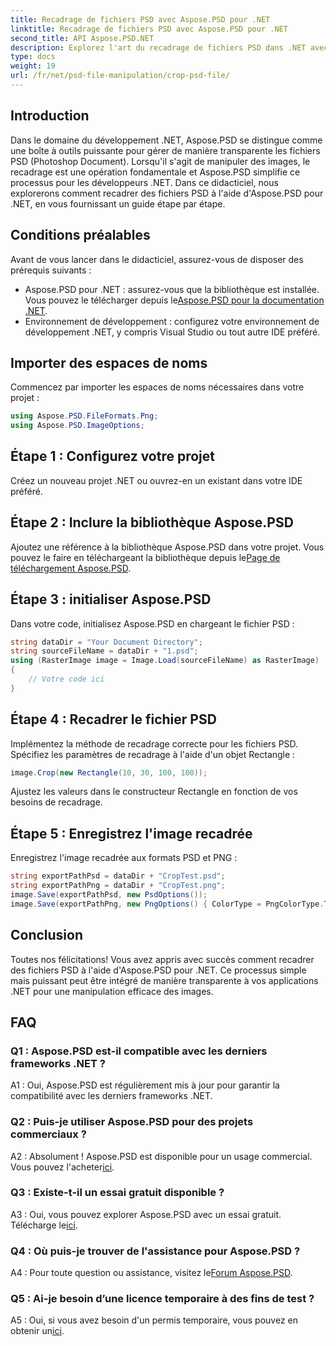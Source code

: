 ```yaml
---
title: Recadrage de fichiers PSD avec Aspose.PSD pour .NET
linktitle: Recadrage de fichiers PSD avec Aspose.PSD pour .NET
second_title: API Aspose.PSD.NET
description: Explorez l'art du recadrage de fichiers PSD dans .NET avec Aspose.PSD, une boîte à outils polyvalente. Élevez votre jeu de manipulation d’images sans effort.
type: docs
weight: 19
url: /fr/net/psd-file-manipulation/crop-psd-file/
---
```

## Introduction
Dans le domaine du développement .NET, Aspose.PSD se distingue comme une boîte à outils puissante pour gérer de manière transparente les fichiers PSD (Photoshop Document). Lorsqu'il s'agit de manipuler des images, le recadrage est une opération fondamentale et Aspose.PSD simplifie ce processus pour les développeurs .NET. Dans ce didacticiel, nous explorerons comment recadrer des fichiers PSD à l'aide d'Aspose.PSD pour .NET, en vous fournissant un guide étape par étape.
## Conditions préalables
Avant de vous lancer dans le didacticiel, assurez-vous de disposer des prérequis suivants :
-  Aspose.PSD pour .NET : assurez-vous que la bibliothèque est installée. Vous pouvez le télécharger depuis le[Aspose.PSD pour la documentation .NET](https://reference.aspose.com/psd/net/).
- Environnement de développement : configurez votre environnement de développement .NET, y compris Visual Studio ou tout autre IDE préféré.
## Importer des espaces de noms
Commencez par importer les espaces de noms nécessaires dans votre projet :
```csharp
using Aspose.PSD.FileFormats.Png;
using Aspose.PSD.ImageOptions;
```
## Étape 1 : Configurez votre projet
Créez un nouveau projet .NET ou ouvrez-en un existant dans votre IDE préféré.
## Étape 2 : Inclure la bibliothèque Aspose.PSD
Ajoutez une référence à la bibliothèque Aspose.PSD dans votre projet. Vous pouvez le faire en téléchargeant la bibliothèque depuis le[Page de téléchargement Aspose.PSD](https://releases.aspose.com/psd/net/).
## Étape 3 : initialiser Aspose.PSD
Dans votre code, initialisez Aspose.PSD en chargeant le fichier PSD :
```csharp
string dataDir = "Your Document Directory";
string sourceFileName = dataDir + "1.psd";
using (RasterImage image = Image.Load(sourceFileName) as RasterImage)
{
    // Votre code ici
}
```
## Étape 4 : Recadrer le fichier PSD
Implémentez la méthode de recadrage correcte pour les fichiers PSD. Spécifiez les paramètres de recadrage à l'aide d'un objet Rectangle :
```csharp
image.Crop(new Rectangle(10, 30, 100, 100));
```
Ajustez les valeurs dans le constructeur Rectangle en fonction de vos besoins de recadrage.
## Étape 5 : Enregistrez l'image recadrée
Enregistrez l'image recadrée aux formats PSD et PNG :
```csharp
string exportPathPsd = dataDir + "CropTest.psd";
string exportPathPng = dataDir + "CropTest.png";
image.Save(exportPathPsd, new PsdOptions());
image.Save(exportPathPng, new PngOptions() { ColorType = PngColorType.TruecolorWithAlpha });
```
## Conclusion

Toutes nos félicitations! Vous avez appris avec succès comment recadrer des fichiers PSD à l'aide d'Aspose.PSD pour .NET. Ce processus simple mais puissant peut être intégré de manière transparente à vos applications .NET pour une manipulation efficace des images.

## FAQ

### Q1 : Aspose.PSD est-il compatible avec les derniers frameworks .NET ?

A1 : Oui, Aspose.PSD est régulièrement mis à jour pour garantir la compatibilité avec les derniers frameworks .NET.

### Q2 : Puis-je utiliser Aspose.PSD pour des projets commerciaux ?

 A2 : Absolument ! Aspose.PSD est disponible pour un usage commercial. Vous pouvez l'acheter[ici](https://purchase.aspose.com/buy).

### Q3 : Existe-t-il un essai gratuit disponible ?

A3 : Oui, vous pouvez explorer Aspose.PSD avec un essai gratuit. Télécharge le[ici](https://releases.aspose.com/).

### Q4 : Où puis-je trouver de l'assistance pour Aspose.PSD ?

 A4 : Pour toute question ou assistance, visitez le[Forum Aspose.PSD](https://forum.aspose.com/c/psd/34).

### Q5 : Ai-je besoin d’une licence temporaire à des fins de test ?

 A5 : Oui, si vous avez besoin d'un permis temporaire, vous pouvez en obtenir un[ici](https://purchase.aspose.com/temporary-license/).